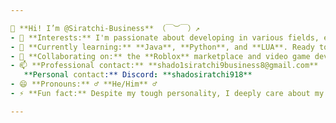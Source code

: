 ```yaml
---

👋 **Hi! I’m @Siratchi-Business** （￣︶￣）↗  
- 👀 **Interests:** I'm passionate about developing in various fields, especially music and video games. 🎮🎶  
- 🌱 **Currently learning:** **Java**, **Python**, and **LUA**. Ready to take on new challenges! 🚀  
- 💞️ **Collaborating on:** the **Roblox** marketplace and video game development. Always open to new ideas. 🎮🛠️  
- 📫 **Professional contact:** **shado1siratchi9business8@gmail.com**  
   **Personal contact:** Discord: **shadosiratchi918**  
- 😄 **Pronouns:** ♂ **He/Him** ♂  
- ⚡ **Fun fact:** Despite my tough personality, I deeply care about my loved ones and always strive to improve in what I do. ^.^  

---
```

